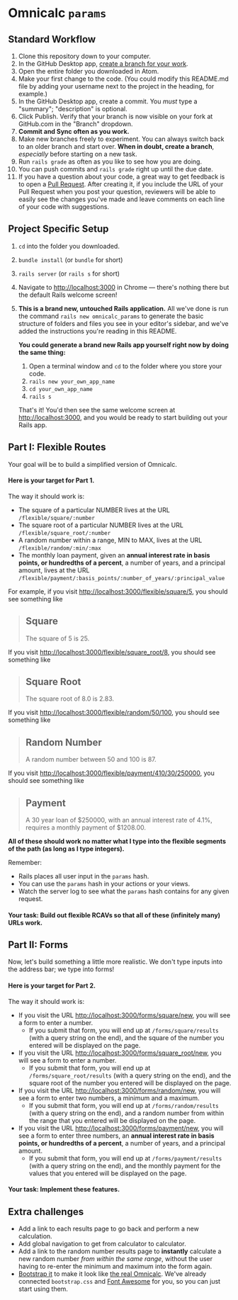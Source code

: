 # Omnicalc `params`

## Standard Workflow

 1. Clone this repository down to your computer.
 1. In the GitHub Desktop app, [create a branch for your work](https://help.github.com/desktop/guides/contributing/creating-a-branch-for-your-work/#creating-a-branch).
 1. Open the entire folder you downloaded in Atom.
 1. Make your first change to the code. (You could modify this README.md file by adding your username next to the project in the heading, for example.)
 1. In the GitHub Desktop app, create a commit. You *must* type a "summary"; "description" is optional.
 1. Click Publish. Verify that your branch is now visible on your fork at GitHub.com in the "Branch" dropdown.
 1. **Commit and Sync often as you work.**
 1. Make new branches freely to experiment. You can always switch back to an older branch and start over. **When in doubt, create a branch**, _especially_ before starting on a new task.
 1. Run `rails grade` as often as you like to see how you are doing.
 1. You can push commits and `rails grade` right up until the due date.
 1. If you have a question about your code, a great way to get feedback is to open a [Pull Request](https://help.github.com/articles/creating-a-pull-request/). After creating it, if you include the URL of your Pull Request when you post your question, reviewers will be able to easily see the changes you've made and leave comments on each line of your code with suggestions.

## Project Specific Setup

 1. `cd` into the folder you downloaded.
 1. `bundle install` (or `bundle` for short)
 1. `rails server` (or `rails s` for short)
 1. Navigate to [http://localhost:3000](http://localhost:3000) in Chrome — there's nothing there but the default Rails welcome screen!
 1. **This is a brand new, untouched Rails application.** All we've done is run the command `rails new omnicalc_params` to generate the basic structure of folders and files you see in your editor's sidebar, and we've added the instructions you're reading in this README.

    **You could generate a brand new Rails app yourself right now by doing the same thing:**

    1. Open a terminal window and `cd` to the folder where you store your code.
    1. `rails new your_own_app_name`
    1. `cd your_own_app_name`
    1. `rails s`

    That's it! You'd then see the same welcome screen at [http://localhost:3000](http://localhost:3000), and you would be ready to start building out your Rails app.

## Part I: Flexible Routes

Your goal will be to build a simplified version of Omnicalc.

#### Here is your target for Part 1.

The way it should work is:

 - The square of a particular NUMBER lives at the URL `/flexible/square/:number`
 - The square root of a particular NUMBER lives at the URL `/flexible/square_root/:number`
 - A random number within a range, MIN to MAX, lives at the URL `/flexible/random/:min/:max`
 - The monthly loan payment, given an **annual interest rate in basis points, or hundredths of a percent**, a number of years, and a principal amount, lives at the URL `/flexible/payment/:basis_points/:number_of_years/:principal_value`

For example, if you visit [http://localhost:3000/flexible/square/5](http://localhost:3000/flexible/square/5), you should see something like

> ## Square
>
> The square of 5 is 25.

If you visit [http://localhost:3000/flexible/square_root/8](http://localhost:3000/flexible/square_root/8), you should see something like

> ## Square Root
>
> The square root of 8.0 is 2.83.

If you visit [http://localhost:3000/flexible/random/50/100](http://localhost:3000/flexible/random/50/100), you should see something like

> ## Random Number
>
> A random number between 50 and 100 is 87.

If you visit [http://localhost:3000/flexible/payment/410/30/250000](http://localhost:3000/flexible/payment/34/60/30000), you should see something like

> ## Payment
>
> A 30 year loan of $250000, with an annual interest rate of 4.1%, requires a monthly payment of $1208.00.

**All of these should work no matter what I type into the flexible segments of the path (as long as I type integers).**

Remember:

 - Rails places all user input in the `params` hash.
 - You can use the `params` hash in your actions or your views.
 - Watch the server log to see what the `params` hash contains for any given request.

#### Your task: Build out flexible RCAVs so that all of these (infinitely many) URLs work.

## Part II: Forms

Now, let's build something a little more realistic. We don't type inputs into the address bar; we type into forms!

#### Here is your target for Part 2.

The way it should work is:

 - If you visit the URL [http://localhost:3000/forms/square/new](http://localhost:3000/square/new), you will see a form to enter a number.
   - If you submit that form, you will end up at `/forms/square/results` (with a query string on the end), and the square of the number you entered will be displayed on the page.
 - If you visit the URL [http://localhost:3000/forms/square_root/new](http://localhost:3000/square_root/new), you will see a form to enter a number.
   - If you submit that form, you will end up at `/forms/square_root/results` (with a query string on the end), and the square root of the number you entered will be displayed on the page.
 - If you visit the URL [http://localhost:3000/forms/random/new](http://localhost:3000/random/new), you will see a form to enter two numbers, a minimum and a maximum.
   - If you submit that form, you will end up at `/forms/random/results` (with a query string on the end), and a random number from within the range that you entered will be displayed on the page.
 - If you visit the URL [http://localhost:3000/forms/payment/new](http://localhost:3000/payment/new), you will see a form to enter three numbers, an **annual interest rate in basis points, or hundredths of a percent**, a number of years, and a principal amount.
   - If you submit that form, you will end up at `/forms/payment/results` (with a query string on the end), and the monthly payment for the values that you entered will be displayed on the page.

#### Your task: Implement these features.

## Extra challenges

 - Add a link to each results page to go back and perform a new calculation.
 - Add global navigation to get from calculator to calculator.
 - Add a link to the random number results page to **instantly** calculate a new random number _from within the same range_, without the user having to re-enter the minimum and maximum into the form again.
 - [Bootstrap it](http://getbootstrap.com/components/#panels) to make it look like [the real Omnicalc](http://omnicalc-target.herokuapp.com/). We've already connected `bootstrap.css` and [Font Awesome](http://fontawesome.io/icons/) for you, so you can just start using them.
